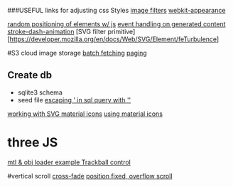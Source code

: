 
###USEFUL links for adjusting css Styles
[image filters](http://www.w3schools.com/cssref/playit.asp?filename=playcss_filter&preval=blur)
[webkit-appearance](https://css-tricks.com/almanac/properties/a/appearance/)

[random positioning of elements w/ js](http://stackoverflow.com/questions/4796743/random-position-of-divs-in-javascript)
[event handling on generated content](http://stackoverflow.com/questions/6658752/click-event-doesnt-work-on-dynamically-generated-elements)
[stroke-dash-animation](https://css-tricks.com/almanac/properties/s/stroke-dasharray/)
[SVG filter primitive][https://developer.mozilla.org/en/docs/Web/SVG/Element/feTurbulence]

#S3 cloud image storage
[batch fetching](http://stackoverflow.com/questions/32702431/display-images-fetched-from-s3)
[paging](https://derickbailey.com/2016/04/13/paging-the-results-of-an-aws-s3-bucket/)
## Create db
 - sqlite3 schema
 - seed file
[escaping ' in sql query with ''](http://www.orafaq.com/faq/how_does_one_escape_special_characters_when_writing_sql_queries)

[working with SVG ](http://stackoverflow.com/questions/4476526/do-i-use-img-object-or-embed-for-svg-files)
[material icons](https://material.io/icons/)
[using material icons](http://google.github.io/material-design-icons/#getting-icons)

# three JS
[mtl & obj loader example ](https://threejs.org/examples/#webgl_loader_obj_mtl)
[Trackball control](https://threejs.org/examples/?q=track#misc_controls_trackball)


#vertical scroll
[cross-fade](http://css3.bradshawenterprises.com/cfimg/)
[position fixed, overflow scroll](http://stackoverflow.com/questions/16094785/have-a-fixed-position-div-that-needs-to-scroll-if-content-overflows)
